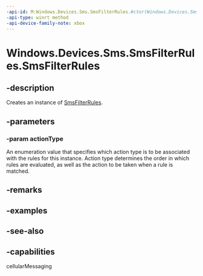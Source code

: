 ```yaml
---
-api-id: M:Windows.Devices.Sms.SmsFilterRules.#ctor(Windows.Devices.Sms.SmsFilterActionType)
-api-type: winrt method
-api-device-family-note: xbox
---
```


<!-- Method syntax
public SmsFilterRules(Windows.Devices.Sms.SmsFilterActionType actionType)
-->

# Windows.Devices.Sms.SmsFilterRules.SmsFilterRules

## -description
Creates an instance of [SmsFilterRules](smsfilterrules.md).

## -parameters
### -param actionType
An enumeration value that specifies which action type is to be associated with the rules for this instance. Action type determines the order in which rules are evaluated, as well as the action to be taken when a rule is matched.

## -remarks

## -examples

## -see-also


## -capabilities
cellularMessaging
